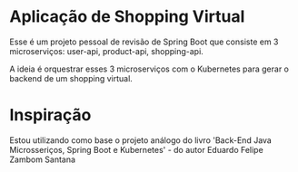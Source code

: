 # Aplicação de Shopping Virtual

Esse é um projeto pessoal de revisão de Spring Boot que consiste em 3 microserviços: user-api, product-api, shopping-api.

A ideia é orquestrar esses 3 microserviços com o Kubernetes para gerar o backend de um shopping virtual.

# Inspiração

Estou utilizando como base o projeto análogo do livro 'Back-End Java Microsseriços, Spring Boot e Kubernetes' - do autor Eduardo Felipe Zambom Santana 